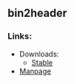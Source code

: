 ## bin2header


### **Links:**

- Downloads:
  - [Stable](https://github.com/AntumDeluge/bin2header/releases/latest)
- [Manpage](reference/man.1.html)
